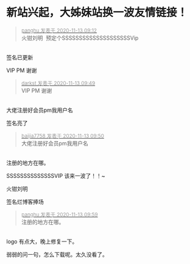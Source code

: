 # 新站兴起，大姊妹站换一波友情链接！


<div class="quote"><blockquote><font size="2"><a href="https://www.hostloc.com/forum.php?mod=redirect&amp;goto=findpost&amp;pid=9446923&amp;ptid=766065" target="_blank"><font color="#999999">panghu 发表于 2020-11-13 09:12</font></a></font><br />
火钳刘明&nbsp;&nbsp;预定个SSSSSSSSSSSSSSSSSSSSVip</blockquote></div><br />
签名已更新 <img src="static/image/smiley/default/loveliness.gif" smilieid="28" border="0" alt="" />

VIP PM 谢谢

<div class="quote"><blockquote><font size="2"><a href="https://www.hostloc.com/forum.php?mod=redirect&amp;goto=findpost&amp;pid=9447060&amp;ptid=766065" target="_blank"><font color="#999999">darkst 发表于 2020-11-13 09:49</font></a></font><br />
VIP PM 谢谢</blockquote></div><br />
大佬注册好会员pm我用户名

签名亮了

<div class="quote"><blockquote><font size="2"><a href="https://www.hostloc.com/forum.php?mod=redirect&amp;goto=findpost&amp;pid=9447065&amp;ptid=766065" target="_blank"><font color="#999999">baijia7758 发表于 2020-11-13 09:50</font></a></font><br />
大佬注册好会员pm我用户名</blockquote></div><br />
注册的地方在哪。

SSSSSSSSSSSSSSVIP 该来一波了！！~

火钳刘明

签名烂博客捧场<img src="static/image/smiley/yct/022.gif" smilieid="42" border="0" alt="" />

<div class="quote"><blockquote><font size="2"><a href="https://www.hostloc.com/forum.php?mod=redirect&amp;goto=findpost&amp;pid=9447129&amp;ptid=766065" target="_blank"><font color="#999999">panghu 发表于 2020-11-13 09:59</font></a></font><br />
注册的地方在哪。</blockquote></div><br />
logo 有点大，晚上修复一下。 

弱弱的问一句，怎么下载呢。太久没看了。<img src="static/image/smiley/default/sweat.gif" smilieid="10" border="0" alt="" />
